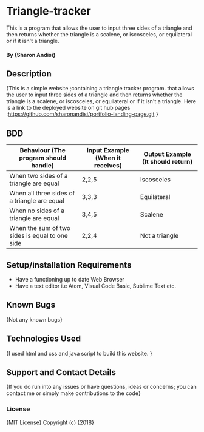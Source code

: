 # Triangle-tracker
This is a program that allows the user to input three sides of a triangle and then returns whether the triangle is a scalene, or iscosceles, or equilateral or if it isn't a triangle.
#### By **{Sharon Andisi}**
## Description
{This is a simple website ;containing a triangle tracker program. that allows the user to input three sides of a triangle and then returns whether the triangle is a scalene, or iscosceles, or equilateral or if it isn't a triangle. Here is a link to the deployed website on git hub pages :https://github.com/sharonandisi/portfolio-landing-page.git }
## BDD
Behaviour (The program should handle)| Input Example (When it receives) | Output Example (It should return)
----------------------------------| ------------- | -------------
When two sides of a triangle are equal | 2,2,5| Iscosceles
When all three sides of a triangle are equal | 3,3,3 | Equilateral
When no sides of a triangle are equal | 3,4,5 | Scalene
When the sum of two sides is equal to one side | 2,2,4 | Not a triangle
##  Setup/installation Requirements
* Have a functioning up to date Web Browser
* Have a text editor i.e Atom, Visual Code Basic, Sublime Text etc.
## Known Bugs
{Not any known bugs}
## Technologies Used
{I used html and css and java script to build this website. }
## Support and Contact Details
{If you do run into any issues or have questions, ideas or concerns; you can contact me or simply make contributions to the code}
### License
{MIT License}
Copyright (c) {2018} 

